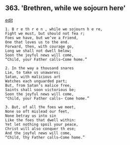 
## 363.  'Brethren, while we sojourn here'
[edit](https://docs.google.com/document/d/1wGxUta76umA7zRVuGqFzDAL9NAMuY7qD/edit?mode=html)



    1. B r e th r e n , while we sojourn h e re,
    Fight we must, but should not fea r;
    Foes we have, but we’ve a Friend,
    One that loves us to the end.
    Forward, then, with courage go,
    Long we shall not dwell below;
    Soon the joyful news will come,
    “Child, your Father calls—Come home.”

    2. In the way a thousand snares 
    Lie, to take us unawares;
    Satan, with malicious art 
    Watches each unguarded part;
    But, from Satan’s malice free,
    Saints shall soon victorious be;
    Soon the joyful news will come,
    "Child, your Father calls— Come home.”

    3. But, of all the foes we meet,
    None so oft mislead our feet,
    None betray us into sin
    Like the foes that dwell within:
    Yet let nothing spoil your peace,
    Christ will also conquer th ese;
    And the joyful news will come,
    “Child, thy Father calls—Come home.”
